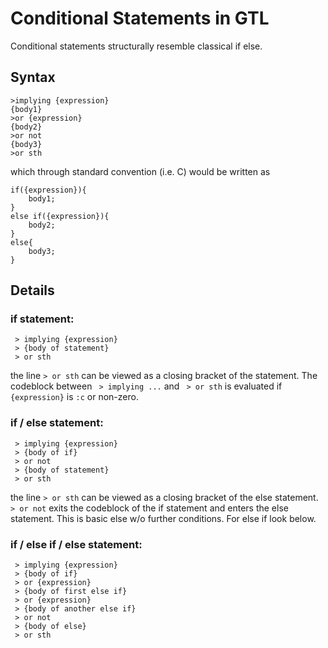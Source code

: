 # Conditional Statements in GTL

Conditional statements structurally resemble classical if else.

## Syntax
```
>implying {expression}
{body1}
>or {expression}
{body2}
>or not
{body3}
>or sth
```
which through standard convention (i.e. C) would be written as
```
if({expression}){
    body1;
}
else if({expression}){
    body2;
}
else{
    body3;
}
```

## Details
### if statement:
```
 > implying {expression}
 > {body of statement}
 > or sth
```
the line `> or sth` can be viewed as a closing bracket of the statement. The codeblock between ` > implying ...` and ` > or sth` is evaluated if `{expression}` is `:c` or non-zero.

### if / else statement:
```
 > implying {expression}
 > {body of if}
 > or not
 > {body of statement}
 > or sth
```
the line `> or sth` can be viewed as a closing bracket of the else statement.\
`> or not` exits the codeblock of the if statement and enters the else statement. This is basic else w/o further conditions. For else if look below.

### if / else if / else statement:
```
 > implying {expression}
 > {body of if}
 > or {expression}
 > {body of first else if}
 > or {expression}
 > {body of another else if}
 > or not
 > {body of else}
 > or sth
```
